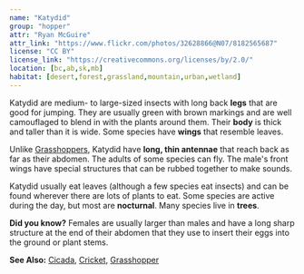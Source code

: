 ```yaml
---
name: "Katydid"
group: "hopper"
attr: "Ryan McGuire"
attr_link: "https://www.flickr.com/photos/32628866@N07/8182565687"
license: "CC BY"
license_link: "https://creativecommons.org/licenses/by/2.0/"
location: [bc,ab,sk,mb]
habitat: [desert,forest,grassland,mountain,urban,wetland]
---
```

Katydid are medium- to large-sized insects with long back **legs** that are good for jumping. They are usually green with brown markings and are well camouflaged to blend in with the plants around them. Their **body** is thick and taller than it is wide. Some species have **wings** that resemble leaves.

Unlike [Grasshoppers](/insects/grasshop/), Katydid have **long, thin antennae** that reach back as far as their abdomen. The adults of some species can fly. The male's front wings have special structures that can be rubbed together to make sounds.

Katydid usually eat leaves (although a few species eat insects) and can be found wherever there are lots of plants to eat. Some species are active during the day, but most are **nocturnal**. Many species live in **trees**.

**Did you know?** Females are usually larger than males and have a long sharp structure at the end of their abdomen that they use to insert their eggs into the ground or plant stems.

<!-- generated, do not edit -->
**See Also:**
[Cicada](/insects/cicada/),
[Cricket](/insects/cricket/),
[Grasshopper](/insects/grasshop/)
